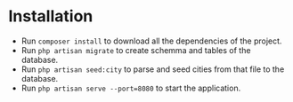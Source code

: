 # Installation
 - Run `composer install` to download all the dependencies of the project.
 - Run `php artisan migrate` to create schemma and tables of the database.
 - Run `php artisan seed:city` to parse and seed cities from that file to the database. 
 - Run `php artisan serve --port=8080` to start the application.